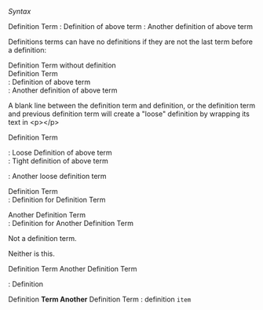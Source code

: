 *Syntax*

Definition Term
: Definition of above term
: Another definition of above term


Definitions terms can have no definitions if they are not the last term before a definition:

Definition Term without definition  
Definition Term  
: Definition of above term  
: Another definition of above term


A blank line between the definition term and definition, or the definition term and previous definition term will create a "loose" definition by wrapping its text in &lt;p&gt;&lt;/p&gt;

Definition Term

: Loose Definition of above term  
: Tight definition of above term

: Another loose definition term



Definition Term  
: Definition for Definition Term

Another Definition Term  
: Definition for Another Definition Term




Not a definition term.

Neither is this.

Definition Term
Another Definition Term

: Definition



Definition **Term
Another** Definition Term
: definition `item`